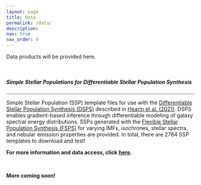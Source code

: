 ```yaml
---
layout: page
title: Data
permalink: /data/
description:
nav: true
nav_order: 4
---
```


Data products will be provided here.

<br>

##### Simple Stellar Populations for Differentiable Stellar Population Synthesis

<hr style="height:1px; background-color:#808080;">

Simple Stellar Population (SSP) template files for use with the <a href="https://dsps.readthedocs.io/en/latest/index.html">Differentiable Stellar Population Synthesis (DSPS)</a> described in <a href="https://arxiv.org/abs/2112.06830">Hearin et al. (2021)</a>. DSPS enables gradient-based inference through differentiable modeling of galaxy spectral energy distributions. SSPs generated with the <a href="https://github.com/cconroy20/fsps">Flexible Stellar Population Synthesis (FSPS)</a> for varying IMFs, isochrones, stellar spectra, and nebular emission properties are provided. In total, there are 2764 SSP templates to download and test!

<strong>For more information and data access, click <a href="https://halos.as.arizona.edu/suchethacooray/dsps_ssp/">here</a>. </strong>

<!-- <hr style="height:1px; background-color:#000000;"> -->
<br>

<strong>More coming soon!</strong>
